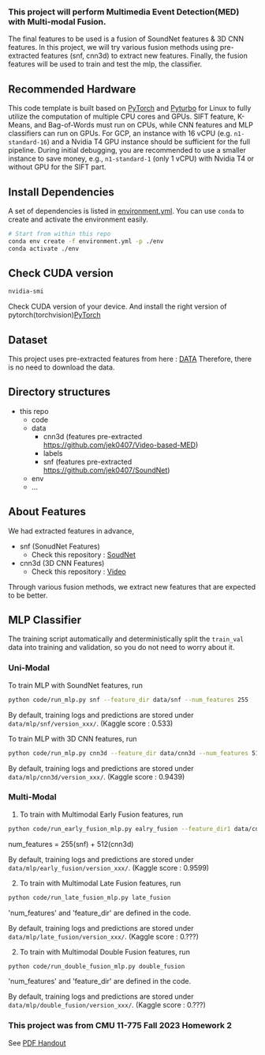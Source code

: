 ### This project will perform Multimedia Event Detection(MED) with Multi-modal Fusion.

The final features to be used is a fusion of SoundNet features & 3D CNN features.
In this project, we will try various fusion methods using pre-extracted features (snf, cnn3d) to extract new features.
Finally, the fusion features will be used to train and test the mlp, the classifier.

## Recommended Hardware

This code template is built based on [PyTorch](https://pytorch.org) and [Pyturbo](https://github.com/CMU-INF-DIVA/pyturbo) for Linux to fully utilize the computation of multiple CPU cores and GPUs.
SIFT feature, K-Means, and Bag-of-Words must run on CPUs, while CNN features and MLP classifiers can run on GPUs.
For GCP, an instance with 16 vCPU (e.g. `n1-standard-16`) and a Nvidia T4 GPU instance should be sufficient for the full pipeline.
During initial debugging, you are recommended to use a smaller instance to save money, e.g., `n1-standard-1` (only 1 vCPU) with Nvidia T4 or without GPU for the SIFT part.

## Install Dependencies

A set of dependencies is listed in [environment.yml](environment.yml). You can use `conda` to create and activate the environment easily.

```bash
# Start from within this repo
conda env create -f environment.yml -p ./env
conda activate ./env
```

## Check CUDA version

```bash
nvidia-smi
```
Check CUDA version of your device. And install the right version of pytorch(torchvision)[PyTorch](https://pytorch.org/get-started/previous-versions/)

## Dataset

This project uses pre-extracted features from here : [DATA](https://github.com/KevinQian97/11755-ISR-HW1#data-and-labels) 
Therefore, there is no need to download the data.


## Directory structures

* this repo
  * code
  * data
    * cnn3d (features pre-extracted https://github.com/jek0407/Video-based-MED)
    * labels
    * snf (features pre-extracted https://github.com/jek0407/SoundNet)
  * env
  * ...

## About Features

We had extracted features in advance, 

* snf (SonudNet Features)
  * Check this repository : [SoudNet](https://github.com/jek0407/SoundNet)
* cnn3d (3D CNN Features)
  * Check this repository : [Video](https://github.com/jek0407/Video-based-MED)

Through various fusion methods, we extract new features that are expected to be better.


## MLP Classifier

The training script automatically and deterministically split the `train_val` data into training and validation, so you do not need to worry about it.

### Uni-Modal

To train MLP with SoundNet features, run

```bash
python code/run_mlp.py snf --feature_dir data/snf --num_features 255
```

By default, training logs and predictions are stored under `data/mlp/snf/version_xxx/`. (Kaggle score : 0.533)


To train MLP with 3D CNN features, run

```bash
python code/run_mlp.py cnn3d --feature_dir data/cnn3d --num_features 512
```

By default, training logs and predictions are stored under `data/mlp/cnn3d/version_xxx/`. (Kaggle score : 0.9439)


### Multi-Modal
 
1) To train with Multimodal Early Fusion features, run
```bash
python code/run_early_fusion_mlp.py ealry_fusion --feature_dir1 data/cnn3d --feature_dir2 data/snf --num_features 767
```
num_features = 255(snf) + 512(cnn3d)

By default, training logs and predictions are stored under `data/mlp/early_fusion/version_xxx/`. (Kaggle score : 0.9599)

2) To train with Multimodal Late Fusion features, run
```bash
python code/run_late_fusion_mlp.py late_fusion 
```
'num_features' and 'feature_dir' are defined in the code.

By default, training logs and predictions are stored under `data/mlp/late_fusion/version_xxx/`. (Kaggle score : 0.???)

2) To train with Multimodal Double Fusion features, run
```bash
python code/run_double_fusion_mlp.py double_fusion 
```
'num_features' and 'feature_dir' are defined in the code.

By default, training logs and predictions are stored under `data/mlp/double_fusion/version_xxx/`. (Kaggle score : 0.???)

### This project was from CMU 11-775 Fall 2023 Homework 2
See [PDF Handout](docs/handout.pdf)